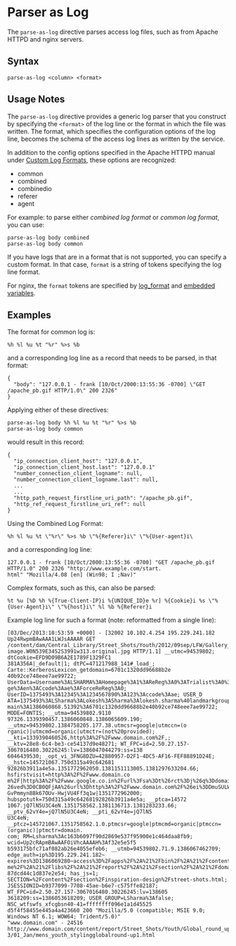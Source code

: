 # Parser as Log

The `parse-as-log` directive parses access log files, such as from Apache HTTPD and nginx servers.


## Syntax
```
parse-as-log <column> <format>
```

## Usage Notes

The `parse-as-log` directive provides a generic log parser that you construct by
specifying the `<format>` of the log line or the format in which the file was written. The
format, which specifies the configuration options of the log line, becomes the schema of
the access log lines as written by the service.

In addition to the config options specified in the Apache HTTPD manual under [Custom Log
Formats](http://httpd.apache.org/docs/current/mod/mod_log_config.html#formats), these
options are recognized:

* common
* combined
* combinedio
* referer
* agent

For example: to parse either _combined log format_ or _common log format_, you can use:
```
parse-as-log body combined
parse-as-log body common
```

If you have logs that are in a format that is not supported, you can specify a custom format.
In that case, `format` is a string of tokens specifying the log line format.

For nginx, the `format` tokens are specified by
[log_format](http://nginx.org/en/docs/http/ngx_http_log_module.html#log_format) and
[embedded variables](http://nginx.org/en/docs/http/ngx_http_core_module.html#variables).

## Examples

The format for common log is:
```
%h %l %u %t "%r" %>s %b
```

and a corresponding log line as a record that needs to be parsed, in that format:
```
{
  "body": "127.0.0.1 - frank [10/Oct/2000:13:55:36 -0700] \"GET /apache_pb.gif HTTP/1.0\" 200 2326"
}
```

Applying either of these directives:
```
parse-as-log body %h %l %u %t "%r" %>s %b
parse-as-log body common
```

would result in this record:
```
{
  "ip_connection_client_host": "127.0.0.1",
  "ip_connection_client_host.last": "127.0.0.1"
  "number_connection_client_logname": null,
  "number_connection_client_logname.last": null,
  ...
  ...
  "http_path_request_firstline_uri_path": "/apache_pb.gif",
  "http_ref_request_firstline_uri_ref": null
}
```

Using the Combined Log Format:
```
%h %l %u %t \"%r\" %>s %b \"%{Referer}i\" \"%{User-agent}i\
```

and a corresponding log line:
```
127.0.0.1 - frank [10/Oct/2000:13:55:36 -0700] "GET /apache_pb.gif HTTP/1.0" 200 2326 "http://www.example.com/start.
html" "Mozilla/4.08 [en] (Win98; I ;Nav)"
```

Complex formats, such as this, can also be parsed:
```
%t %u [%D %h %{True-Client-IP}i %{UNIQUE_ID}e %r] %{Cookie}i %s \"%{User-Agent}i\" \"%{host}i\" %l %b %{Referer}i
```

Example log line for such a format (note: reformatted from a single line):
```
[03/Dec/2013:10:53:59 +0000] - [32002 10.102.4.254 195.229.241.182 Up24RwpmBAwAAA1LWJsAAAAR GET
/content/dam/Central_Library/Street_Shots/Youth/2012/09sep/LFW/Gallery_03/LFW_SS13_SEPT_12_777.jpg.
image.W0N539E3452S3991w313.original.jpg HTTP/1.1] __utmc=94539802; dtCookie=EFD9D09B6A2E1789F1329FC1
381A356A|_default|1; dtPC=471217988_141#_load_; Carte::KerberosLexicon_getdomain=6701c1320dd96688b2e
40b92ce748eee7ae99722; UserData=Username%3ALSHARMA%3AHomepage%3A1%3AReReg%3A0%3ATrialist%3A0%3ALangua
ge%3Aen%3ACcode%3Aae%3AForceReReg%3A0; UserID=1375493%3A12345%3A1234567890%3A123%3Accode%3Aae; USER_D
ATA=1375493%3ALSharma%3ALokesh%3ASharma%3Alokesh.sharma%40landmarkgroup.com%3A0%3A1%3Aen%3Aae%3A%3Ado
main%3A1386060868.51392%3A6701c1320dd96688b2e40b92ce748eee7ae99722; MODE=FONTIS; __utma=94539802.9110
97326.1339390457.1386060848.1386065609.190; __utmz=94539802.1384758205.177.38.utmcsr=google|utmccn=(o
rganic)|utmcmd=organic|utmctr=(not%20provided); __kti=1339390460526,http%3A%2F%2Fwww.domain.com%2F,;
__ktv=28e8-6c4-be3-ce54137d9e48271; WT_FPC=id=2.50.27.157-3067016480.30226245:lv=1386047044279:ss=138
6046439530; _opt_vi_3FNG8DZU=42880957-D2F1-4DC5-AF16-FEF88891D24E; __hstc=145721067.750d315a49c642681
92826b3911a4e5a.1351772962050.1381151113005.1381297633204.66; hsfirstvisit=http%3A%2F%2Fwww.domain.co
m%2F|http%3A%2F%2Fwww.google.co.in%2Furl%3Fsa%3Dt%26rct%3Dj%26q%3Ddomain.com%26source%3Dweb%26cd%3D1%
26ved%3D0CB0QFjAA%26url%3Dhttp%3A%2F%2Fwww.domain.com%2F%26ei%3DDmuSULW3AcTLhAfJ24CoDA%26usg%3DAFQjCN
GvPmmyn8Bk67OUv-HwjVU4Ff3q1w|1351772962000; hubspotutk=750d315a49c64268192826b3911a4e5a; __ptca=14572
1067.jQ7lN5U3C4eN.1351758562.1381136713.1381283233.66; __ptv_62vY4e=jQ7lN5U3C4eN; __pti_62vY4e=jQ7lN5
U3C4eN; __ptcz=145721067.1351758562.1.0.ptmcsr=google|ptmcmd=organic|ptmccn=(organic)|ptmctr=domain.
com; RM=Lsharma%3Ac163b6097f90d2869e537f95900e1c464daa8fb9; wcid=Up2cRApmBAwAAFOiVhcAAAAH%3Af32e5e5f5
b593175bfc71af082ab26e4055efeb6; __utmb=94539802.71.9.1386067462709; edge_auth=ip%3D195.229.241.182~
expires%3D1386069280~access%3D%2Fapps%2F%2A%21%2Fbin%2F%2A%21%2Fcontent%2F%2A%21%2Fetc%2F%2A%21%2Fho
me%2F%2A%21%2Flibs%2F%2A%21%2Freport%2F%2A%21%2Fsection%2F%2A%21%2Fdomain%2F%2A~md5%3D5b47f341723924
87dcd44c1d837e2e54; has_js=1; SECTION=%2Fcontent%2Fsection%2Finspiration-design%2Fstreet-shots.html;
JSESSIONID=b9377099-7708-45ae-b6e7-c575ffe82187; WT_FPC=id=2.50.27.157-3067016480.30226245:lv=138605
3618209:ss=1386053618209; USER_GROUP=LSharma%3Afalse; NSC_wtfswfs_xfcgbsn40-41=ffffffff096e1a1d45525
d5f4f58455e445a4a423660 200 "Mozilla/5.0 (compatible; MSIE 9.0; Windows NT 6.1; WOW64; Trident/5.0)"
"www.domain.com" - 24516 http://www.domain.com/content/report/Street_Shots/Youth/Global_round_up/201
3/01_Jan/mens_youth_stylingglobalround-up1.html
```
